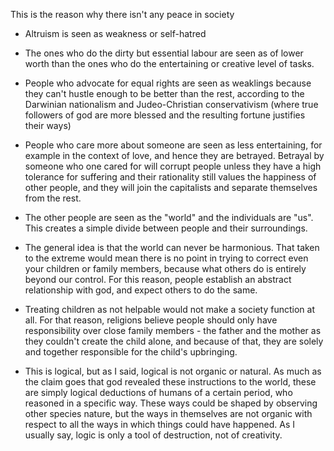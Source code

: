This is the reason why there isn't any peace in society

- Altruism is seen as weakness or self-hatred
- The ones who do the dirty but essential labour are seen as of lower worth than the ones who do the entertaining or creative level of tasks.
- People who advocate for equal rights are seen as weaklings because they can't hustle enough to be better than the rest, according to the Darwinian nationalism and Judeo-Christian conservativism (where true followers of god are more blessed and the resulting fortune justifies their ways)
- People who care more about someone are seen as less entertaining, for example in the context of love, and hence they are betrayed. Betrayal by someone who one cared for will corrupt people unless they have a high tolerance for suffering and their rationality still values the happiness of other people, and they will join the capitalists and separate themselves from the rest.
- The other people are seen as the "world" and the individuals are "us". This creates a simple divide between people and their surroundings.
- The general idea is that the world can never be harmonious. That taken to the extreme would mean there is no point in trying to correct even your children or family members, because what others do is entirely beyond our control. For this reason, people establish an abstract relationship with god, and expect others to do the same.
- Treating children as not helpable would not make a society function at all. For that reason, religions believe people should only have responsibility over close family members - the father and the mother as they couldn't create the child alone, and because of that, they are solely and together responsible for the child's upbringing.

- This is logical, but as I said, logical is not organic or natural. As much as the claim goes that god revealed these instructions to the world, these are simply logical deductions of humans of a certain period, who reasoned in a specific way. These ways could be shaped by observing other species nature, but the ways in themselves are not organic with respect to all the ways in which things could have happened. As I usually say, logic is only a tool of destruction, not of creativity.